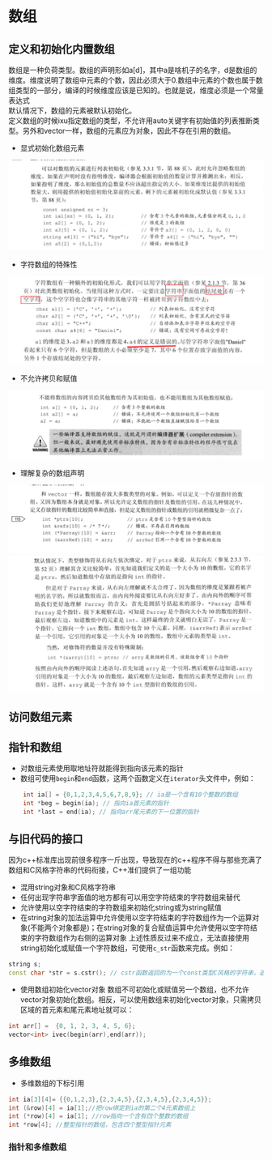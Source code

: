 # 数组

## 定义和初始化内置数组

数组是一种负荷类型。数组的声明形如a[d]，其中a是啥机子的名字，d是数组的维度。维度说明了数组中元素的个数，因此必须大于0.数组中元素的个数也属于数组类型的一部分，编译的时候维度应该是已知的。也就是说，维度必须是一个常量表达式  
默认情况下，数组的元素被默认初始化。  
定义数组的时候ixu指定数组的类型，不允许用auto关键字有初始值的列表推断类型。另外和vector一样，数组的元素应为对象，因此不存在引用的数组。  

* 显式初始化数组元素

![本地路径](Snipaste_006.png "显式初始化数组元素")

* 字符数组的特殊性

![本地路径](Snipaste_007.png "字符数组的特殊性")

* 不允许拷贝和赋值

![本地路径](Snipaste_008.png "不允许拷贝和赋值")

* 理解复杂的数组声明
  
![本地路径](Snipaste_009.png "定义数组的指针或数组的引用")
![本地路径](Snipaste_010.png "定义数组的指针或数组的引用")


## 访问数组元素


## 指针和数组


* 对数组元素使用取地址符就能得到指向该元素的指针
* 数组可使用`begin`和`end`函数，这两个函数定义在`iterator`头文件中，例如：
```cpp
    int ia[] = {0,1,2,3,4,5,6,7,8,9}; // ia是一个含有10个整数的数组
    int *beg = begin(ia); // 指向ia首元素的指针
    int *last = end(ia); // 指向arr尾元素的下一位置的指针
```

## 与旧代码的接口

因为c++标准库出现前很多程序一斤出现，导致现在的c++程序不得与那些充满了数组和C风格字符串的代码衔接，C++准们提供了一组功能

* 混用string对象和C风格字符串
 * 任何出现字符串字面值的地方都有可以用空字符结束的字符数组来替代
  * 允许使用以空字符结束的字符数组来初始化string或为string赋值
  * 在string对象的加法运算中允许使用以空字符结束的字符数组作为一个运算对象(不能两个对象都是)；在string对象的复合赋值运算中允许使用以空字符结束的字符数组作为右侧的运算对象
 上述性质反过来不成立，无法直接使用string初始化或赋值一个字符数组，可使用`c_str`函数来完成。例如：
  ```cpp
  string s;
  const char *str = s.cstr(); // cstr函数返回的为一个const类型C风格的字符串，返回类型是const char*
  ```
* 使用数组初始化vector对象
 数组不可初始化或赋值另一个数组，也不允许vector对象初始化数组。相反，可以使用数组来初始化vector对象，只需拷贝区域的首元素和尾元素地址就可以：
 ```cpp
 int arr[] =  {0, 1, 2, 3, 4, 5, 6};
 vector<int> ivec(begin(arr),end(arr));
 ```


## 多维数组

* 多维数组的下标引用

```cpp
int ia[3][4]= {{0,1,2,3},{2,3,4,5},{2,3,4,5},{2,3,4,5}};
int (&row)[4] = ia[1];//把row绑定到ia的第二个4元素数组上
int (*row)[4] = ia[1]; //row指向一个含有四个整数的数组
int *row[4]; //整型指针的数组，包含四个整型指针元素
```

### 指针和多维数组



